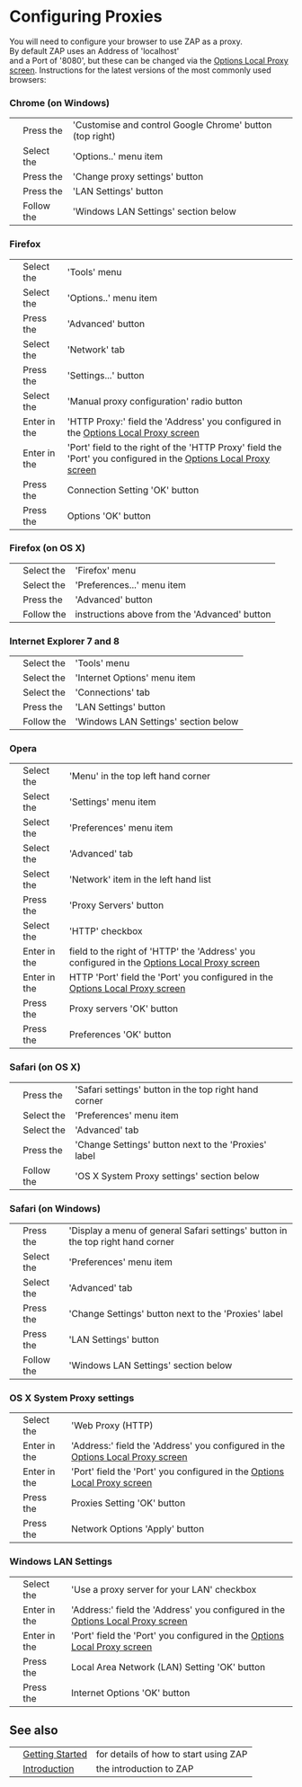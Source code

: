# Configuring Proxies

You will need to configure your browser to use ZAP as a proxy.<br>By default ZAP uses an Address of 'localhost'<br>
and a Port of '8080', but these can be changed via the <a href='HelpUiDialogsOptionsLocalproxy'>Options Local Proxy screen</a>. Instructions for the latest versions of the most commonly used browsers:<br>
<h3>Chrome (on Windows)</h3>
<table>
<tr><td></td><td>Press the</td><td>'Customise and control Google Chrome' button (top right)</td></tr>
<tr><td></td><td>Select the</td><td>'Options..' menu item</td></tr>
<tr><td></td><td>Press the</td><td>'Change proxy settings' button</td></tr>
<tr><td></td><td>Press the</td><td>'LAN Settings' button</td></tr>
<tr><td></td><td>Follow the</td><td>'Windows LAN Settings' section below</td></tr>
</table>
<h3>Firefox</h3>
<table>
<tr><td></td><td>Select the</td><td>'Tools' menu </td></tr>
<tr><td></td><td>Select the</td><td>'Options..' menu item</td></tr>
<tr><td></td><td>Press the</td><td>'Advanced' button</td></tr>
<tr><td></td><td>Select the</td><td>'Network' tab</td></tr>
<tr><td></td><td>Press the</td><td>'Settings...' button</td></tr>
<tr><td></td><td>Select the</td><td>'Manual proxy configuration' radio button</td></tr>
<tr><td></td><td>Enter in the</td><td>'HTTP Proxy:' field the 'Address' you configured in the <a href='HelpUiDialogsOptionsLocalproxy'>Options Local Proxy screen</a></td></tr>
<tr><td></td><td>Enter in the</td><td>'Port' field to the right of the 'HTTP Proxy' field the 'Port' you configured in the <a href='HelpUiDialogsOptionsLocalproxy'>Options Local Proxy screen</a></td></tr>
<tr><td></td><td>Press the</td><td>Connection Setting 'OK' button</td></tr>
<tr><td></td><td>Press the</td><td>Options 'OK' button</td></tr>
</table>
<h3>Firefox (on OS X)</h3>
<table>
<tr><td></td><td>Select the</td><td>'Firefox' menu </td></tr>
<tr><td></td><td>Select the</td><td>'Preferences...' menu item</td></tr>
<tr><td></td><td>Press the</td><td>'Advanced' button</td></tr>
<tr><td></td><td>Follow the</td><td>instructions above from the 'Advanced' button</td></tr>
</table>
<h3>Internet Explorer 7 and 8</h3>
<table>
<tr><td></td><td>Select the</td><td>'Tools' menu </td></tr>
<tr><td></td><td>Select the</td><td>'Internet Options' menu item</td></tr>
<tr><td></td><td>Select the</td><td>'Connections' tab</td></tr>
<tr><td></td><td>Press the</td><td>'LAN Settings' button</td></tr>
<tr><td></td><td>Follow the</td><td>'Windows LAN Settings' section below</td></tr>
</table>
<h3>Opera</h3>
<table>
<tr><td></td><td>Select the</td><td>'Menu' in the top left hand corner</td></tr>
<tr><td></td><td>Select the</td><td>'Settings' menu item</td></tr>
<tr><td></td><td>Select the</td><td>'Preferences' menu item</td></tr>
<tr><td></td><td>Select the</td><td>'Advanced' tab</td></tr>
<tr><td></td><td>Select the</td><td>'Network' item in the left hand list</td></tr>
<tr><td></td><td>Press the</td><td>'Proxy Servers' button</td></tr>
<tr><td></td><td>Select the</td><td>'HTTP' checkbox</td></tr>
<tr><td></td><td>Enter in the</td><td>field to the right of 'HTTP' the 'Address' you configured in the <a href='HelpUiDialogsOptionsLocalproxy'>Options Local Proxy screen</a></td></tr>
<tr><td></td><td>Enter in the</td><td>HTTP 'Port' field the 'Port' you configured in the <a href='HelpUiDialogsOptionsLocalproxy'>Options Local Proxy screen</a></td></tr>
<tr><td></td><td>Press the</td><td>Proxy servers 'OK' button</td></tr>
<tr><td></td><td>Press the</td><td>Preferences 'OK' button</td></tr>
</table>
<h3>Safari (on OS X)</h3>
<table>
<tr><td></td><td>Press the</td><td>'Safari settings' button in the top right hand corner</td></tr>
<tr><td></td><td>Select the</td><td>'Preferences' menu item</td></tr>
<tr><td></td><td>Select the</td><td>'Advanced' tab</td></tr>
<tr><td></td><td>Press the</td><td>'Change Settings' button next to the 'Proxies' label</td></tr>
<tr><td></td><td>Follow the</td><td>'OS X System Proxy settings' section below</td></tr>
</table>
<h3>Safari (on Windows)</h3>
<table>
<tr><td></td><td>Press the</td><td>'Display a menu of general Safari settings' button in the top right hand corner</td></tr>
<tr><td></td><td>Select the</td><td>'Preferences' menu item</td></tr>
<tr><td></td><td>Select the</td><td>'Advanced' tab</td></tr>
<tr><td></td><td>Press the</td><td>'Change Settings' button next to the 'Proxies' label</td></tr>
<tr><td></td><td>Press the</td><td>'LAN Settings' button</td></tr>
<tr><td></td><td>Follow the</td><td>'Windows LAN Settings' section below</td></tr>
</table>
<h3>OS X System Proxy settings</h3>
<table>
<tr><td></td><td>Select the</td><td>'Web Proxy (HTTP)</td></tr>
<tr><td></td><td>Enter in the</td><td>'Address:' field the 'Address' you configured in the <a href='HelpUiDialogsOptionsLocalproxy'>Options Local Proxy screen</a></td></tr>
<tr><td></td><td>Enter in the</td><td>'Port' field the 'Port' you configured in the <a href='HelpUiDialogsOptionsLocalproxy'>Options Local Proxy screen</a></td></tr>
<tr><td></td><td>Press the</td><td>Proxies Setting 'OK' button</td></tr>
<tr><td></td><td>Press the</td><td>Network Options 'Apply' button</td></tr>
</table>
<h3>Windows LAN Settings</h3>
<table>
<tr><td></td><td>Select the</td><td>'Use a proxy server for your LAN' checkbox</td></tr>
<tr><td></td><td>Enter in the</td><td>'Address:' field the 'Address' you configured in the <a href='HelpUiDialogsOptionsLocalproxy'>Options Local Proxy screen</a></td></tr>
<tr><td></td><td>Enter in the</td><td>'Port' field the 'Port' you configured in the <a href='HelpUiDialogsOptionsLocalproxy'>Options Local Proxy screen</a></td></tr>
<tr><td></td><td>Press the</td><td>Local Area Network (LAN) Setting 'OK' button</td></tr>
<tr><td></td><td>Press the</td><td>Internet Options 'OK' button</td></tr>
</table>
<h2>See also</h2>
<table>
<tr><td></td><td><a href='HelpStartStart'>Getting Started</a></td><td>for details of how to start using ZAP</td></tr>
<tr><td></td><td><a href='HelpIntro'>Introduction</a></td><td>the introduction to ZAP</td></tr>
</table>
